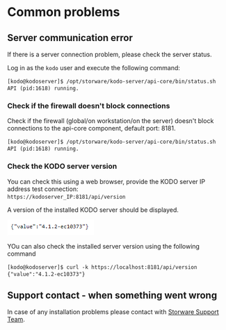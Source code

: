 # Common problems

## Server communication error

If there is a server connection problem, please check the server status. 

Log in as the `kodo` user and execute the following command:

```text
[kodo@kodoserver]$ /opt/storware/kodo-server/api-core/bin/status.sh
API (pid:1618) running.
```

### Check if the firewall doesn't block connections

Check if the firewall \(global/on workstation/on the server\) doesn't block connections to the api-core component, default port: 8181.



```text
[kodo@kodoserver]$ /opt/storware/kodo-server/api-core/bin/status.sh
API (pid:1618) running.
```

### Check the KODO server version

You can check this using a web browser, provide the KODO server IP address test connection:  
`https://kodoserver_IP:8181/api/version`

A version of the installed KODO server should be displayed.

![](../.gitbook/assets/image%20%28182%29.png)

YOu can also check the installed server version using the following command

```text
[kodo@kodoserver]$ curl -k https://localhost:8181/api/version
{"value":"4.1.2-ec10373"}
```

## Support contact - when something went wrong

In case of any installation problems please contact with [Storware Support Team](mailto:support@storware.eu).

